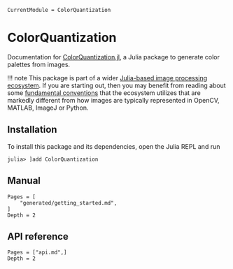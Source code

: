 ```@meta
CurrentModule = ColorQuantization
```

# ColorQuantization

Documentation for [ColorQuantization.jl](https://github.com/JuliaImages/ColorQuantization.jl), a Julia package to generate color palettes from images.

!!! note
    This package is part of a wider [Julia-based image processing ecosystem](https://github.com/JuliaImages). If you are starting out, then you may benefit from reading about some [fundamental conventions](https://juliaimages.org/stable/tutorials/quickstart/) that the ecosystem utilizes that are markedly different from how images are typically represented in OpenCV, MATLAB, ImageJ or Python.

## Installation 
To install this package and its dependencies, open the Julia REPL and run 
```julia-repl
julia> ]add ColorQuantization
```

## Manual
```@contents
Pages = [
    "generated/getting_started.md",
]
Depth = 2
```

## API reference
```@contents
Pages = ["api.md",]
Depth = 2
```